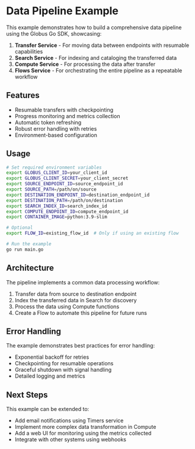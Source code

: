 # Data Pipeline Example

This example demonstrates how to build a comprehensive data pipeline using the Globus Go SDK, showcasing:

1. **Transfer Service** - For moving data between endpoints with resumable capabilities
2. **Search Service** - For indexing and cataloging the transferred data
3. **Compute Service** - For processing the data after transfer
4. **Flows Service** - For orchestrating the entire pipeline as a repeatable workflow

## Features

- Resumable transfers with checkpointing
- Progress monitoring and metrics collection
- Automatic token refreshing
- Robust error handling with retries
- Environment-based configuration

## Usage

```bash
# Set required environment variables
export GLOBUS_CLIENT_ID=your_client_id
export GLOBUS_CLIENT_SECRET=your_client_secret
export SOURCE_ENDPOINT_ID=source_endpoint_id
export SOURCE_PATH=/path/on/source
export DESTINATION_ENDPOINT_ID=destination_endpoint_id
export DESTINATION_PATH=/path/on/destination
export SEARCH_INDEX_ID=search_index_id
export COMPUTE_ENDPOINT_ID=compute_endpoint_id
export CONTAINER_IMAGE=python:3.9-slim

# Optional
export FLOW_ID=existing_flow_id  # Only if using an existing flow

# Run the example
go run main.go
```

## Architecture

The pipeline implements a common data processing workflow:

1. Transfer data from source to destination endpoint
2. Index the transferred data in Search for discovery
3. Process the data using Compute functions
4. Create a Flow to automate this pipeline for future runs

## Error Handling

The example demonstrates best practices for error handling:
- Exponential backoff for retries
- Checkpointing for resumable operations
- Graceful shutdown with signal handling
- Detailed logging and metrics

## Next Steps

This example can be extended to:
- Add email notifications using Timers service
- Implement more complex data transformation in Compute
- Add a web UI for monitoring using the metrics collected
- Integrate with other systems using webhooks